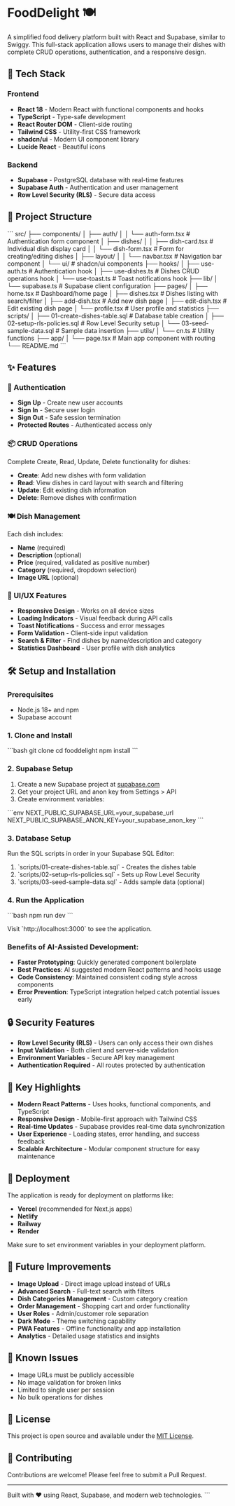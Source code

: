 # FoodDelight 🍽️

A simplified food delivery platform built with React and Supabase, similar to Swiggy. This full-stack application allows users to manage their dishes with complete CRUD operations, authentication, and a responsive design.

## 🚀 Tech Stack

### Frontend
- **React 18** - Modern React with functional components and hooks
- **TypeScript** - Type-safe development
- **React Router DOM** - Client-side routing
- **Tailwind CSS** - Utility-first CSS framework
- **shadcn/ui** - Modern UI component library
- **Lucide React** - Beautiful icons

### Backend
- **Supabase** - PostgreSQL database with real-time features
- **Supabase Auth** - Authentication and user management
- **Row Level Security (RLS)** - Secure data access

## 📁 Project Structure

\`\`\`
src/
├── components/
│   ├── auth/
│   │   └── auth-form.tsx          # Authentication form component
│   ├── dishes/
│   │   ├── dish-card.tsx          # Individual dish display card
│   │   └── dish-form.tsx          # Form for creating/editing dishes
│   ├── layout/
│   │   └── navbar.tsx             # Navigation bar component
│   └── ui/                        # shadcn/ui components
├── hooks/
│   ├── use-auth.ts                # Authentication hook
│   ├── use-dishes.ts              # Dishes CRUD operations hook
│   └── use-toast.ts               # Toast notifications hook
├── lib/
│   └── supabase.ts                # Supabase client configuration
├── pages/
│   ├── home.tsx                   # Dashboard/home page
│   ├── dishes.tsx                 # Dishes listing with search/filter
│   ├── add-dish.tsx               # Add new dish page
│   ├── edit-dish.tsx              # Edit existing dish page
│   └── profile.tsx                # User profile and statistics
├── scripts/
│   ├── 01-create-dishes-table.sql # Database table creation
│   ├── 02-setup-rls-policies.sql  # Row Level Security setup
│   └── 03-seed-sample-data.sql    # Sample data insertion
├── utils/
│   └── cn.ts                      # Utility functions
├── app/
│   └── page.tsx                   # Main app component with routing
└── README.md
\`\`\`

## ✨ Features

### 🔐 Authentication
- **Sign Up** - Create new user accounts
- **Sign In** - Secure user login
- **Sign Out** - Safe session termination
- **Protected Routes** - Authenticated access only

### 📦 CRUD Operations
Complete Create, Read, Update, Delete functionality for dishes:

- **Create**: Add new dishes with form validation
- **Read**: View dishes in card layout with search and filtering
- **Update**: Edit existing dish information
- **Delete**: Remove dishes with confirmation

### 🍽️ Dish Management
Each dish includes:
- **Name** (required)
- **Description** (optional)
- **Price** (required, validated as positive number)
- **Category** (required, dropdown selection)
- **Image URL** (optional)

### 🎨 UI/UX Features
- **Responsive Design** - Works on all device sizes
- **Loading Indicators** - Visual feedback during API calls
- **Toast Notifications** - Success and error messages
- **Form Validation** - Client-side input validation
- **Search & Filter** - Find dishes by name/description and category
- **Statistics Dashboard** - User profile with dish analytics

## 🛠️ Setup and Installation

### Prerequisites
- Node.js 18+ and npm
- Supabase account

### 1. Clone and Install
\`\`\`bash
git clone <repository-url>
cd fooddelight
npm install
\`\`\`

### 2. Supabase Setup
1. Create a new Supabase project at [supabase.com](https://supabase.com)
2. Get your project URL and anon key from Settings > API
3. Create environment variables:

\`\`\`env
NEXT_PUBLIC_SUPABASE_URL=your_supabase_url
NEXT_PUBLIC_SUPABASE_ANON_KEY=your_supabase_anon_key
\`\`\`

### 3. Database Setup
Run the SQL scripts in order in your Supabase SQL Editor:
1. \`scripts/01-create-dishes-table.sql\` - Creates the dishes table
2. \`scripts/02-setup-rls-policies.sql\` - Sets up Row Level Security
3. \`scripts/03-seed-sample-data.sql\` - Adds sample data (optional)

### 4. Run the Application
\`\`\`bash
npm run dev
\`\`\`

Visit \`http://localhost:3000\` to see the application.


### Benefits of AI-Assisted Development:
- **Faster Prototyping**: Quickly generated component boilerplate
- **Best Practices**: AI suggested modern React patterns and hooks usage
- **Code Consistency**: Maintained consistent coding style across components
- **Error Prevention**: TypeScript integration helped catch potential issues early

## 🔒 Security Features

- **Row Level Security (RLS)** - Users can only access their own dishes
- **Input Validation** - Both client and server-side validation
- **Environment Variables** - Secure API key management
- **Authentication Required** - All routes protected by authentication

## 🌟 Key Highlights

- **Modern React Patterns** - Uses hooks, functional components, and TypeScript
- **Responsive Design** - Mobile-first approach with Tailwind CSS
- **Real-time Updates** - Supabase provides real-time data synchronization
- **User Experience** - Loading states, error handling, and success feedback
- **Scalable Architecture** - Modular component structure for easy maintenance

## 🚀 Deployment

The application is ready for deployment on platforms like:
- **Vercel** (recommended for Next.js apps)
- **Netlify**
- **Railway**
- **Render**

Make sure to set environment variables in your deployment platform.

## 🔮 Future Improvements

- **Image Upload** - Direct image upload instead of URLs
- **Advanced Search** - Full-text search with filters
- **Dish Categories Management** - Custom category creation
- **Order Management** - Shopping cart and order functionality
- **User Roles** - Admin/customer role separation
- **Dark Mode** - Theme switching capability
- **PWA Features** - Offline functionality and app installation
- **Analytics** - Detailed usage statistics and insights

## 🐛 Known Issues

- Image URLs must be publicly accessible
- No image validation for broken links
- Limited to single user per session
- No bulk operations for dishes

## 📄 License

This project is open source and available under the [MIT License](LICENSE).

## 🤝 Contributing

Contributions are welcome! Please feel free to submit a Pull Request.

---

Built with ❤️ using React, Supabase, and modern web technologies.
\`\`\`
